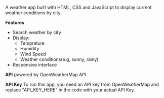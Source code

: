 A weather app built with HTML, CSS and JavaScript to display current weather conditions by city.

**Features**
- Search weather by city
- Display:
  - Temprature
  - Humidity
  - Wind Speed
  - Weather conditions(e.g, sunny, rainy)
- Responsive interface

**API**
powered by OpenWeatherMap API

**API Key**
To run this app, you need an API key from OpenWeatherMap and replace "API_KEY_HERE" in the code with your actual API Key.

